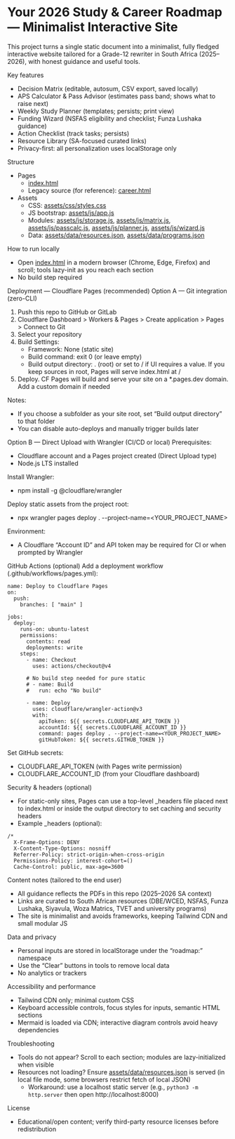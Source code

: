 # Your 2026 Study & Career Roadmap — Minimalist Interactive Site

This project turns a single static document into a minimalist, fully fledged interactive website tailored for a Grade-12 rewriter in South Africa (2025–2026), with honest guidance and useful tools.

Key features
- Decision Matrix (editable, autosum, CSV export, saved locally)
- APS Calculator & Pass Advisor (estimates pass band; shows what to raise next)
- Weekly Study Planner (templates; persists; print view)
- Funding Wizard (NSFAS eligibility and checklist; Funza Lushaka guidance)
- Action Checklist (track tasks; persists)
- Resource Library (SA-focused curated links)
- Privacy-first: all personalization uses localStorage only

Structure
- Pages
  - [index.html](index.html)
  - Legacy source (for reference): [career.html](career.html)
- Assets
  - CSS: [assets/css/styles.css](assets/css/styles.css)
  - JS bootstrap: [assets/js/app.js](assets/js/app.js)
  - Modules: [assets/js/storage.js](assets/js/storage.js), [assets/js/matrix.js](assets/js/matrix.js), [assets/js/passcalc.js](assets/js/passcalc.js), [assets/js/planner.js](assets/js/planner.js), [assets/js/wizard.js](assets/js/wizard.js)
  - Data: [assets/data/resources.json](assets/data/resources.json), [assets/data/programs.json](assets/data/programs.json)

How to run locally
- Open [index.html](index.html) in a modern browser (Chrome, Edge, Firefox) and scroll; tools lazy-init as you reach each section
- No build step required

Deployment — Cloudflare Pages (recommended)
Option A — Git integration (zero-CLI)
1) Push this repo to GitHub or GitLab
2) Cloudflare Dashboard > Workers & Pages > Create application > Pages > Connect to Git
3) Select your repository
4) Build Settings:
   - Framework: None (static site)
   - Build command: exit 0 (or leave empty)
   - Build output directory: . (root) or set to / if UI requires a value. If you keep sources in root, Pages will serve index.html at /
5) Deploy. CF Pages will build and serve your site on a *.pages.dev domain. Add a custom domain if needed

Notes:
- If you choose a subfolder as your site root, set “Build output directory” to that folder
- You can disable auto-deploys and manually trigger builds later

Option B — Direct Upload with Wrangler (CI/CD or local)
Prerequisites:
- Cloudflare account and a Pages project created (Direct Upload type)
- Node.js LTS installed

Install Wrangler:
- npm install -g @cloudflare/wrangler

Deploy static assets from the project root:
- npx wrangler pages deploy . --project-name=<YOUR_PROJECT_NAME>

Environment:
- A Cloudflare “Account ID” and API token may be required for CI or when prompted by Wrangler

GitHub Actions (optional)
Add a deployment workflow (.github/workflows/pages.yml):

```
name: Deploy to Cloudflare Pages
on:
  push:
    branches: [ "main" ]

jobs:
  deploy:
    runs-on: ubuntu-latest
    permissions:
      contents: read
      deployments: write
    steps:
      - name: Checkout
        uses: actions/checkout@v4

      # No build step needed for pure static
      # - name: Build
      #   run: echo "No build"

      - name: Deploy
        uses: cloudflare/wrangler-action@v3
        with:
          apiToken: ${{ secrets.CLOUDFLARE_API_TOKEN }}
          accountId: ${{ secrets.CLOUDFLARE_ACCOUNT_ID }}
          command: pages deploy . --project-name=<YOUR_PROJECT_NAME>
          gitHubToken: ${{ secrets.GITHUB_TOKEN }}
```

Set GitHub secrets:
- CLOUDFLARE_API_TOKEN (with Pages write permission)
- CLOUDFLARE_ACCOUNT_ID (from your Cloudflare dashboard)

Security & headers (optional)
- For static-only sites, Pages can use a top-level _headers file placed next to index.html or inside the output directory to set caching and security headers
- Example _headers (optional):
```
/*
  X-Frame-Options: DENY
  X-Content-Type-Options: nosniff
  Referrer-Policy: strict-origin-when-cross-origin
  Permissions-Policy: interest-cohort=()
  Cache-Control: public, max-age=3600
```

Content notes (tailored to the end user)
- All guidance reflects the PDFs in this repo (2025–2026 SA context)
- Links are curated to South African resources (DBE/WCED, NSFAS, Funza Lushaka, Siyavula, Woza Matrics, TVET and university programs)
- The site is minimalist and avoids frameworks, keeping Tailwind CDN and small modular JS

Data and privacy
- Personal inputs are stored in localStorage under the “roadmap:” namespace
- Use the “Clear” buttons in tools to remove local data
- No analytics or trackers

Accessibility and performance
- Tailwind CDN only; minimal custom CSS
- Keyboard accessible controls, focus styles for inputs, semantic HTML sections
- Mermaid is loaded via CDN; interactive diagram controls avoid heavy dependencies

Troubleshooting
- Tools do not appear? Scroll to each section; modules are lazy-initialized when visible
- Resources not loading? Ensure [assets/data/resources.json](assets/data/resources.json) is served (in local file mode, some browsers restrict fetch of local JSON)
  - Workaround: use a localhost static server (e.g., `python3 -m http.server` then open http://localhost:8000)

License
- Educational/open content; verify third-party resource licenses before redistribution